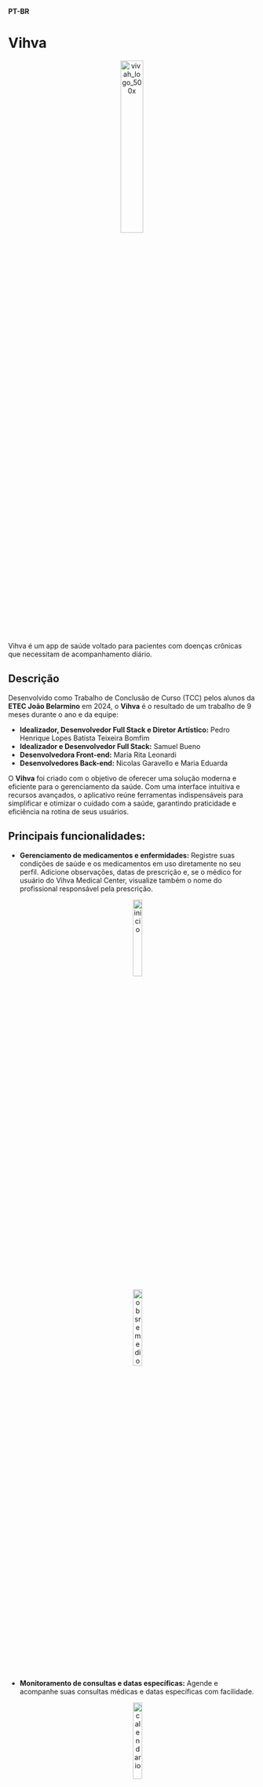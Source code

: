 **PT-BR**
# Vihva
<p align="center">
<img src="https://github.com/user-attachments/assets/707a4646-85b6-4cd2-9668-7efe08791829" alt="vivah_logo_500x" width="30%" align="center">
 </p>
Vihva é um app de saúde voltado para pacientes com doenças crônicas que necessitam de acompanhamento diário.

## Descrição

Desenvolvido como Trabalho de Conclusão de Curso (TCC) pelos alunos da **ETEC João Belarmino** em 2024, o **Vihva** é o resultado de um trabalho de 9 meses durante o ano e da equipe:

- **Idealizador, Desenvolvedor Full Stack e Diretor Artístico:** Pedro Henrique Lopes Batista Teixeira Bomfim  
- **Idealizador e Desenvolvedor Full Stack:** Samuel Bueno  
- **Desenvolvedora Front-end:** Maria Rita Leonardi  
- **Desenvolvedores Back-end:** Nicolas Garavello e Maria Eduarda  

O **Vihva** foi criado com o objetivo de oferecer uma solução moderna e eficiente para o gerenciamento da saúde. Com uma interface intuitiva e recursos avançados, o aplicativo reúne ferramentas indispensáveis para simplificar e otimizar o cuidado com a saúde, garantindo praticidade e eficiência na rotina de seus usuários.

## Principais funcionalidades:
- **Gerenciamento de medicamentos e enfermidades:** Registre suas condições de saúde e os medicamentos em uso diretamente no seu perfil. Adicione observações, datas de prescrição e, se o médico for usuário do Vihva Medical Center, visualize também o nome do profissional responsável pela prescrição.
  <p align="center">
    <img src="https://github.com/user-attachments/assets/2ef27ac0-40b5-4f86-b9ff-62baf5a1e457" alt="inicio" width="20%">
  </p>
  <p align="center">
    <img src="https://github.com/user-attachments/assets/23408467-11ca-4f63-a001-c948a5b9af80" alt="obsremedio" width="20%">
  </p>

- **Monitoramento de consultas e datas específicas:** Agende e acompanhe suas consultas médicas e datas específicas com facilidade.
  <p align="center">
    <img src="https://github.com/user-attachments/assets/2708387b-05ce-44dc-bd88-17d265a1097e" alt="calendario" width="20%">
  </p>

- **Acompanhamento com profissionais de saúde:** Conexão direta com médicos para orientações e lembretes personalizados por meio do Vihva Medical Center.
  <p align="center">
    <img src="https://github.com/user-attachments/assets/f950f4e1-b166-4531-9727-9380b4ef453c" alt="medico" width="20%">
  </p>

- **Alarmes Personalizáveis:** Agende vários alarmes com opções avançadas de configuração para garantir que você nunca esqueça de tomar suas medicações no horário certo.
  <p align="center">
    <img src="https://github.com/user-attachments/assets/3321585d-495c-4eae-867a-dba8cf4b7673" alt="Alarme" width="20%">
  </p>
  <p align="center">
    <img src="https://github.com/user-attachments/assets/f1baca4a-623a-4c32-9dd6-f5048f18653f" alt="detalhes do alarme" width="20%">
  </p>

- **Botão de SOS:** Em caso de emergência, configure o botão de SOS para enviar automaticamente uma mensagem ao número de sua preferência. O recurso também pode ser ativado por um sensor de detecção de quedas, garantindo assistência rápida e eficiente.
  <p align="center">
    <img src="https://github.com/user-attachments/assets/83e1cd32-5c81-493a-954d-d1e73d6141cd" alt="sos" width="20%">
  </p>

- **Perfil Completo:** Um perfil detalhado, contendo diversas informações essenciais para facilitar o atendimento e as consultas com seus médicos.
  <p align="center">
    <img src="https://github.com/user-attachments/assets/e7c3b366-d825-46f1-8755-d54eb769c4ad" alt="perfil" width="20%">
  </p>

  - **Integração com smartwatch:** Funcionalidades voltadas para corrida por meio do app para smartwatchs (https://github.com/Pedrolbtb/Vihva-Watch)
     <p align="center">
    <img src="https://github.com/user-attachments/assets/c9437148-21f1-4e44-8f50-189d13d6c4fb" alt="smartwatch" width="20%">
    </p>
  Muitas outras funcionalidades estão disponíveis na versão 1.0 lançada na release, teste agora!

## Contribuições
Agradecemos imensamente o interesse em contribuir com o Vihva. Ficaremos honrados em receber suas ideias e sugestões para aprimorar ainda mais o nosso aplicativo.

## Licença

[MIT](https://choosealicense.com/licenses/mit/)
##

**EN**
# Vihva
<p align="center">
<img src="https://github.com/user-attachments/assets/707a4646-85b6-4cd2-9668-7efe08791829" alt="vivah_logo_500x" width="30%" align="center">
 </p>
Vihva is a health app designed for patients with chronic diseases who require daily monitoring.

## Description

Developed as the Final Year Project (TCC) by students from **ETEC João Belarmino** in 2024, **Vihva** is the result of 9 months of work during the year, and the team consists of:

- **Creator, Full Stack Developer, and Artistic Director:** Pedro Henrique Lopes Batista Teixeira Bomfim  
- **Creator and Full Stack Developer:** Samuel Bueno  
- **Front-end Developer:** Maria Rita Leonardi  
- **Back-end Developers:** Nicolas Garavello and Maria Eduarda  

**Vihva** was created with the goal of providing a modern and efficient solution for health management. With an intuitive interface and advanced features, the app brings together essential tools to simplify and optimize healthcare, ensuring practicality and efficiency in users' routines.

## Main Features:
- **Medication and Illness Management:** Register your health conditions and medications directly in your profile. Add notes, prescription dates, and if the doctor is a Vihva Medical Center user, you can also view the name of the prescribing professional.
  <p align="center">
    <img src="https://github.com/user-attachments/assets/2ef27ac0-40b5-4f86-b9ff-62baf5a1e457" alt="inicio" width="20%">
  </p>
  <p align="center">
    <img src="https://github.com/user-attachments/assets/23408467-11ca-4f63-a001-c948a5b9af80" alt="obsremedio" width="20%">
  </p>

- **Monitoring of Appointments and Specific Dates:** Schedule and track your medical appointments and specific dates with ease.
  <p align="center">
    <img src="https://github.com/user-attachments/assets/2708387b-05ce-44dc-bd88-17d265a1097e" alt="calendario" width="20%">
  </p>

- **Healthcare Professional Follow-up:** Direct connection with doctors for guidance and personalized reminders through the Vihva Medical Center.
  <p align="center">
    <img src="https://github.com/user-attachments/assets/f950f4e1-b166-4531-9727-9380b4ef453c" alt="medico" width="20%">
  </p>

- **Customizable Alarms:** Schedule multiple alarms with advanced configuration options to ensure you never forget to take your medication on time.
  <p align="center">
    <img src="https://github.com/user-attachments/assets/3321585d-495c-4eae-867a-dba8cf4b7673" alt="Alarme" width="20%">
  </p>
  <p align="center">
    <img src="https://github.com/user-attachments/assets/f1baca4a-623a-4c32-9dd6-f5048f18653f" alt="detalhes do alarme" width="20%">
  </p>

- **SOS Button:** In case of emergency, configure the SOS button to automatically send a message to your preferred contact number. The feature can also be activated by a fall detection sensor, ensuring quick and efficient assistance.
  <p align="center">
    <img src="https://github.com/user-attachments/assets/83e1cd32-5c81-493a-954d-d1e73d6141cd" alt="sos" width="20%">
  </p>

- **Complete Profile:** A detailed profile containing various essential pieces of information to facilitate your medical consultations and care.
  <p align="center">
    <img src="https://github.com/user-attachments/assets/e7c3b366-d825-46f1-8755-d54eb769c4ad" alt="perfil" width="20%">
  </p>

  - **Smartwatch Integration:** Features for running through the smartwatch app (https://github.com/Pedrolbtb/Vihva-Watch)
     <p align="center">
    <img src="https://github.com/user-attachments/assets/c9437148-21f1-4e44-8f50-189d13d6c4fb" alt="smartwatch" width="20%">
    </p>
  Many other features are available in the released version 1.0, try it now!

## Contributions
We sincerely appreciate the interest in contributing to Vihva. We would be honored to receive your ideas and suggestions to further improve our app.

## License

[MIT](https://choosealicense.com/licenses/mit/)

